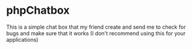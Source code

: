 # phpChatbox
This is a simple chat box that my friend create and send me to check for bugs and make sure that it works (I don't recommend using this for your applications)
